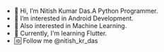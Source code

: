 - 👋 Hi, I’m Nitish Kumar Das.A Python Programmer.
- 👀 I’m interested in Android Development.
- 🤖 Also interested in Machine Learning.
- 🌱 Currently, I'm learning Flutter.
- 🆔 Follow me @nitish_kr_das

<!---
Nitish992/Nitish992 is a ✨ special ✨ repository because its `README.md` (this file) appears on your GitHub profile.
You can click the Preview link to take a look at your changes.
--->
